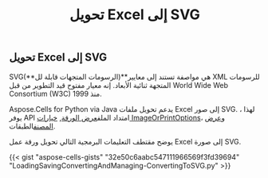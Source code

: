 ﻿---
title: تحويل Excel إلى SVG
type: docs
weight: 60
url: /ar/python-java/convert-excel-to-svg/
---
## **تحويل Excel إلى SVG**
SVG(**الرسومات المتجهات قابلة لل)**هي مواصفة تستند إلى معايير XML للرسومات المتجهة ثنائية الأبعاد. إنه معيار مفتوح قيد التطوير من قبل World Wide Web Consortium (W3C) منذ 1999.

Aspose.Cells for Python via Java يدعم تحويل ملفات Excel إلى صور SVG. لهذا ، يوفر API امتداد الملف[عرض الورقة](https://reference.aspose.com/cells/python/asposecells.api/SheetRender), [خيارات ImageOrPrintOptions](https://reference.aspose.com/cells/python/asposecells.api/ImageOrPrintOptions)، و[عرض المصنف](https://reference.aspose.com/cells/python/asposecells.api/WorkbookRender)الطبقات.

يوضح مقتطف التعليمات البرمجية التالي تحويل ورقة عمل Excel إلى صورة SVG.

{{< gist "aspose-cells-gists" "32e50c6aabc547111966569f3fd39694" "LoadingSavingConvertingAndManaging-ConvertingToSVG.py" >}}
